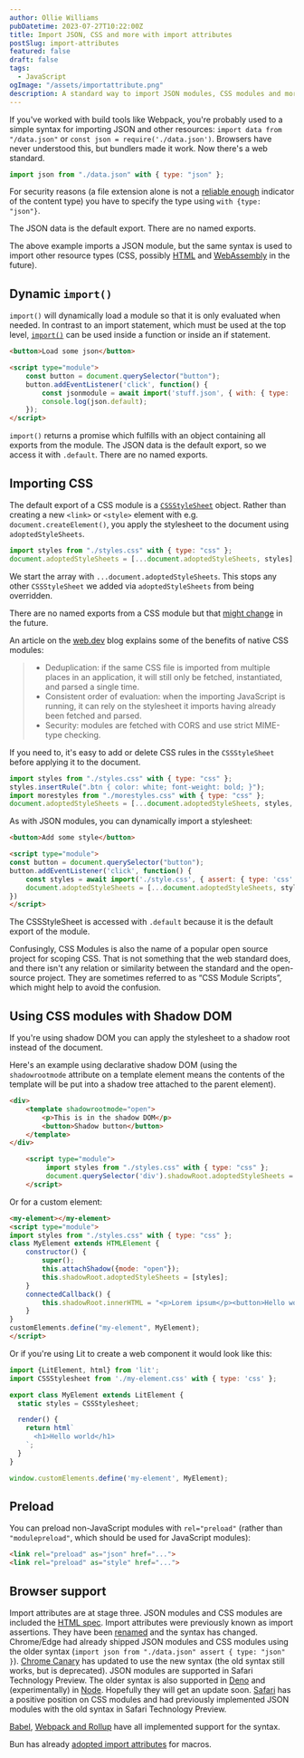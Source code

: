 ```yaml
---
author: Ollie Williams
pubDatetime: 2023-07-27T10:22:00Z
title: Import JSON, CSS and more with import attributes
postSlug: import-attributes
featured: false
draft: false
tags:
  - JavaScript
ogImage: "/assets/importattribute.png"
description: A standard way to import JSON modules, CSS modules and more
---
```


If you've worked with build tools like Webpack, you're probably used to a simple syntax for importing JSON and other resources: `import data from "/data.json"` or `const json = require('./data.json')`. Browsers have never understood this, but bundlers made it work. Now there's a web standard. 

```js
import json from "./data.json" with { type: "json" };
```

For security reasons (a file extension alone is not a [reliable enough](https://v8.dev/features/import-assertions#:~:text=But%2C%20there%E2%80%99s%20a%20security%20issue%20with%20relying%20on%20the%20MIME%20type%20alone.) indicator of the content type) you have to specify the type using `with {type: "json"}`. 

The JSON data is the default export. There are no named exports.  

The above example imports a JSON module, but the same syntax is used to import other resource types (CSS, possibly [HTML](https://bugs.chromium.org/p/chromium/issues/detail?id=990978) and [WebAssembly](https://github.com/tc39/proposal-import-attributes/blob/master/README.md#worker-instantiation:~:text=it%27s%20still%20uncertain%20whether%20importing%20WebAssembly%20modules%20would%20need%20to%20be%20marked%20specially) in the future). 

## Dynamic `import()`
`import()` will dynamically load a module so that it is only evaluated when needed. In contrast to an import statement, which must be used at the top level, [`import()`](https://exploringjs.com/impatient-js/ch_modules.html#dynamic-imports) can be used inside a function or inside an if statement.

```html
<button>Load some json</button>

<script type="module">
    const button = document.querySelector("button");
    button.addEventListener('click', function() {
        const jsonmodule = await import('stuff.json', { with: { type: 'json' } });
        console.log(json.default);
    });
</script>
```

`import()` returns a promise which fulfills with an object containing all exports from the module. The JSON data is the default export, so we access it with `.default`. There are no named exports. 

## Importing CSS

The default export of a CSS module is a [`CSSStyleSheet`](https://web.dev/constructable-stylesheets/) object. Rather than creating a new `<link>` or `<style>` element with e.g. `document.createElement()`, you apply the stylesheet to the document using `adoptedStyleSheets`.

```js
import styles from "./styles.css" with { type: "css" };
document.adoptedStyleSheets = [...document.adoptedStyleSheets, styles];
```

We start the array with `...document.adoptedStyleSheets`. This stops any other `CSSStyleSheet` we added via `adoptedStyleSheets` from being overridden.

There are no named exports from a CSS module but that [might change](https://github.com/w3c/csswg-drafts/issues/5629) in the future.

An article on the [web.dev](https://web.dev/css-module-scripts/) blog explains some of the benefits of native CSS modules: 
> - Deduplication: if the same CSS file is imported from multiple places in an application, it will still only be fetched, instantiated, and parsed a single time.
>  - Consistent order of evaluation: when the importing JavaScript is running, it can rely on the stylesheet it imports having already been fetched and parsed.
>  - Security: modules are fetched with CORS and use strict MIME-type checking.

If you need to, it's easy to add or delete CSS rules in the `CSSStyleSheet` before applying it to the document. 

```js
import styles from "./styles.css" with { type: "css" };
styles.insertRule(".btn { color: white; font-weight: bold; }");
import morestyles from "./morestyles.css" with { type: "css" };
document.adoptedStyleSheets = [...document.adoptedStyleSheets, styles, morestyles];
```

As with JSON modules, you can dynamically import a stylesheet:

```html
<button>Add some style</button>

<script type="module">
const button = document.querySelector("button");
button.addEventListener('click', function() {
    const styles = await import('./style.css', { assert: { type: 'css' } });
    document.adoptedStyleSheets = [...document.adoptedStyleSheets, styles.default];
})
</script>
```
The CSSStyleSheet is accessed with `.default` because it is the default export of the module.

Confusingly, CSS Modules is also the name of a popular open source project for scoping CSS. That is not something that the web standard does, and there isn't any relation or similarity between the standard and the open-source project. They are sometimes referred to as “CSS Module Scripts”, which might help to avoid the confusion.

## Using CSS modules with Shadow DOM
If you're using shadow DOM you can apply the stylesheet to a shadow root instead of the document. 

Here's an example using declarative shadow DOM (using the `shadowrootmode` attribute on a template element means the contents of the template will be put into a shadow tree attached to the parent element).

```html
<div>
    <template shadowrootmode="open">
        <p>This is in the shadow DOM</p>
        <button>Shadow button</button>
    </template> 
</div>   

    <script type="module">
         import styles from "./styles.css" with { type: "css" };
         document.querySelector('div').shadowRoot.adoptedStyleSheets = [styles];
    </script>
```

Or for a custom element:
```html
<my-element></my-element>
<script type="module">
import styles from "./styles.css" with { type: "css" };
class MyElement extends HTMLElement {
    constructor() {
        super();
        this.attachShadow({mode: "open"});
        this.shadowRoot.adoptedStyleSheets = [styles];
    }
    connectedCallback() {
        this.shadowRoot.innerHTML = "<p>Lorem ipsum</p><button>Hello world!</button>";
    }
}
customElements.define("my-element", MyElement);
</script>
```

Or if you're using Lit to create a web component it would look like this:

```js
import {LitElement, html} from 'lit';
import CSSStylesheet from './my-element.css' with { type: 'css' };

export class MyElement extends LitElement {
  static styles = CSSStylesheet;

  render() {
    return html`
      <h1>Hello world</h1>
    `;
  }
}

window.customElements.define('my-element', MyElement);
```

## Preload

You can preload non-JavaScript modules with `rel="preload"` (rather than `"modulepreload"`, which should be used for JavaScript modules):

```html 
<link rel="preload" as="json" href="...">
<link rel="preload" as="style" href="...">
```

## Browser support
Import attributes are at stage three. JSON modules and CSS modules are included the [HTML spec](https://html.spec.whatwg.org/#css-module-script:~:text=Module%20scripts%20can%20be%20classified%20into%20three%20types%3A). Import attributes were previously known as import assertions. They have been [renamed](https://github.com/whatwg/html/issues/7233) and the syntax has changed. Chrome/Edge had already shipped JSON modules and CSS modules using the older syntax (`import json from "./data.json" assert { type: "json" }`). [Chrome Canary](https://bugs.chromium.org/p/v8/issues/detail?id=13856#c11) has updated to use the new syntax (the old syntax still works, but is deprecated). JSON modules are supported in Safari Technology Preview. The older syntax is also supported in [Deno](https://examples.deno.land/importing-json) and (experimentally) in [Node](https://nodejs.org/api/esm.html#import-assertions). Hopefully they will get an update soon. [Safari](https://github.com/WebKit/standards-positions/issues/77#issuecomment-1290347676) has a positive position on CSS modules and had previously implemented JSON modules with the old syntax in Safari Technology Preview.

[Babel](https://babeljs.io/blog/2023/05/26/7.22.0#import-attributes-15536-15620), [Webpack and Rollup](https://github.com/nicolo-ribaudo/import-attributes-ecosystem-support#import-attributes-support-in-tools) have all implemented support for the syntax. 

Bun has already [adopted import attributes](https://bun.sh/blog/bun-macros) for macros.

